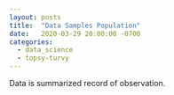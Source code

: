 ```yaml
---
layout: posts
title:  "Data Samples Population"
date:   2020-03-29 20:00:00 -0700
categories:
  - data_science
  - topsy-turvy
---
```

Data is summarized record of observation. 